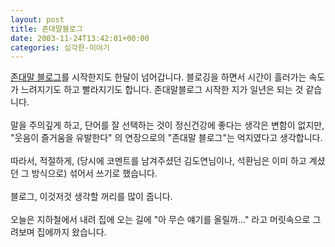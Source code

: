 ```yaml
---
layout: post
title: 존대말블로그
date: 2003-11-24T13:42:01+00:00
categories: 심각한-이야기
---
```

<a href="http://jinto.pe.kr/logs/archives/000301.html" target=aa>존대말 블로그</a>를 시작한지도 한달이 넘어갑니다. 블로깅을 하면서 시간이 흘러가는 속도가 느려지기도 하고 빨라지기도 합니다. 존대말블로그 시작한 지가 일년은 되는 것 같습니다.<br /><br />말을 주의깊게 하고, 단어를 잘 선택하는 것이 정신건강에 좋다는 생각은 변함이 없지만, "웃음이 즐거움을 유발한다" 의 연장으로의 "존대말 블로그"는 억지였다고 생각합니다.<br /><br />따라서, 적절하게, (당시에 코멘트를 남겨주셨던 김도연님이나, 석환님은 이미 하고 계셨던 그 방식으로) 섞어서 쓰기로 했습니다.<br /><br />블로그, 이것저것 생각할 꺼리를 많이 줍니다.<br /><br />오늘은 지하철에서 내려 집에 오는 길에 "아 무슨 얘기를 올릴까..." 라고 머릿속으로 그려보며 집에까지 왔습니다.

